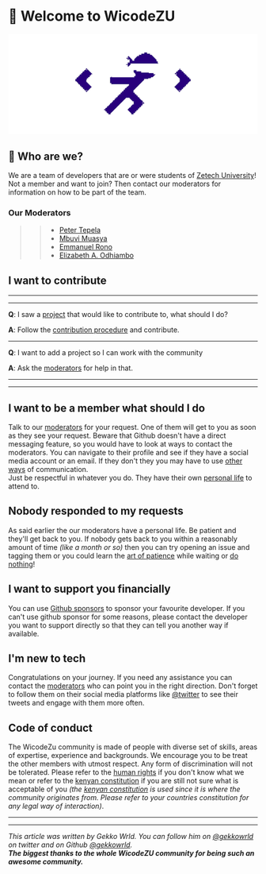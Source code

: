 # :wave: Welcome to WicodeZU

![WicodeZU Logo](img/wicode_logo.png)

## :memo: Who are we?

We are a team of developers that are or were students of [Zetech University](https://www.zetech.ac.ke/)!  
Not a member and want to join? Then contact our moderators for information on how to be part of the team.  

### Our Moderators

>> - [Peter Tepela](https://github.com/sankaire)
>> - [Mbuvi Muasya](https://github.com/Mbuvi01)
>> - [Emmanuel Rono](https://github.com/Emmanuel-Rono)
>> - [Elizabeth A. Odhiambo](https://github.com/akinyiliz)

## I want to contribute

***
***
**Q**: I saw a [project](https://github.com/orgs/wicodeZU/repositories) that would like to contribute to, what should I do?

**A**: Follow the [contribution procedure](https://docs.github.com/en/get-started/quickstart/contributing-to-projects) and contribute.

***

**Q**: I want to add a project so I can work with the community

**A**: Ask the [moderators](#our-moderators) for help in that.

***
***

## I want to be a member what should I do

Talk to our [moderators](#our-moderators) for your request. One of them will get to you as soon as they see your request. Beware that Github doesn't have a direct messaging feature, so you would have to look at ways to contact the moderators. You can navigate to their profile and see if they have a social media account or an email. If they don't they you may have to use [other ways](https://stackoverflow.com/questions/12686545/how-to-leave-a-message-for-a-github-com-user) of communication.  
Just be respectful in whatever you do. They have their own [personal life](https://en.wikipedia.org/wiki/Personal_life) to attend to.

## Nobody responded to my requests

As said earlier the our moderators have a personal life. Be patient and they'll get back to you. If nobody gets back to you within a reasonably amount of time _(like a month or so)_ then you can try opening an issue and tagging them or you could learn the [art of patience](https://time.com/6095843/learning-patience/) while waiting or [do nothing](https://time.com/45995/want-to-succeed-you-should-seriously-consider-do-nothing/)!

## I want to support you financially

You can use [Github sponsors](https://github.com/sponsors) to sponsor your favourite developer. If you can't use github sponsor for some reasons, please contact the developer you want to support directly so that they can tell you another way if available.

## I'm new to tech

Congratulations on your journey. If you need any assistance you can contact the [moderators](#our-moderators) who can point you in the right direction. Don't forget to follow them on their social media platforms like [@twitter](https://twitter.com) to see their tweets and engage with them more often.

## Code of conduct

The WicodeZu community is made of people with diverse set of skills, areas of expertise, experience and backgrounds. We encourage you to be treat the other members with utmost respect. Any form of discrimination will not be tolerated. Please refer to the [human rights](https://www.un.org/en/about-us/universal-declaration-of-human-rights) if you don't know what we mean or refer to the [kenyan constitution](http://kenyalaw.org/lex/actview.xql?actid=Const2010) if you are still not sure what is acceptable of you _(the [kenyan constitution](http://kenyalaw.org/lex/actview.xql?actid=Const2010) is used since it is where the community originates from. Please refer to your countries constitution for any legal way of interaction)_.

***
***
_This article was written by Gekko Wrld. You can follow him on [@gekkowrld](https://twitter.com/gekkowrld) on twitter and on Github [@gekkowrld](https://github.com/gekkowrld).  
**The biggest thanks to the whole WicodeZU community for being such an awesome community.**_
